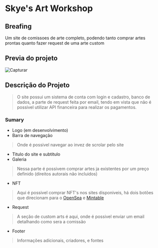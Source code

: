# Skye's Art Workshop 

 ## Breafing
Um site de comissoes de arte completo, podendo tanto comprar artes prontas quanto fazer request de uma arte custom
 
## Previa do projeto 
![Capturar](https://user-images.githubusercontent.com/58578495/156445980-9f99eaf9-21bc-4193-ab38-db4ac93dc1e3.PNG)

## Descrição do Projeto 
> O site possui um sistema de conta com login e cadastro, banco de dados, a parte de request feita por email, tendo em vista que não é possivel utilizar API financeira para realizar os pagamentos. 
### Sumary
* Logo (em desenvolvimento)
* Barra de navegação
> Onde é possivel navegar ao invez de scrolar pelo site 
* Titulo do site e subtitulo
* Galeria
> Nessa parte é possivem comprar artes ja existentes por um preço definido (direitos autorais não incluidos)
* NFT
> Aqui é possivel comprar NFT's nos sites disponiveis, há dois botões que direcionam para o [OpenSea](https://opensea.io/) e [Mintable](https://docs.mintable.app/)
* Request
> A seção de custom arts é aqui, onde é possivel enviar um email detalhando como sera a comissão
* Footer
> Informações adicionais, criadores, e fontes

